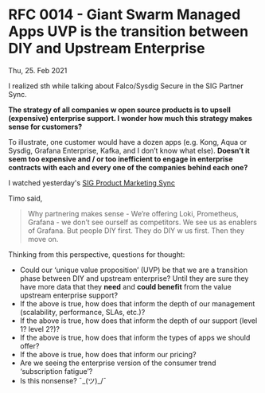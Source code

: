 # RFC 0014 - Giant Swarm Managed Apps UVP is the transition between DIY and Upstream Enterprise 

Thu, 25. Feb 2021

I realized sth while talking about Falco/Sysdig Secure in the SIG Partner Sync.

**The strategy of all companies w open source products is to upsell (expensive) enterprise support. I wonder how much this strategy makes sense for customers?**

To illustrate, one customer would have a dozen apps (e.g. Kong, Aqua or Sysdig, Grafana Enterprise, Kafka, and I don’t know what else). **Doesn’t it seem too expensive and / or too inefficient to engage in enterprise contracts with each and every one of the companies behind each one?**

I watched yesterday's [SIG Product Marketing Sync](https://gigantic.slack.com/archives/C95NTB55M/p1614169617017800?thread_ts=1614158491.014600&cid=C95NTB55M)

Timo said,

> Why partnering makes sense - We’re offering Loki, Prometheus, Grafana - we don’t see ourself as competitors. We see us as enablers of Grafana. But people DIY first. They do DIY w us first. Then they move on.

Thinking from this perspective, questions for thought:

- Could our ‘unique value proposition’ (UVP) be that we are a transition phase between DIY and upstream enterprise? Until they are sure they have more data that they **need** and **could benefit** from the value upstream enterprise support?
- If the above is true, how does that inform the depth of our management (scalability, performance, SLAs, etc.)?
- If the above is true, how does that inform the depth of our support (level 1? level 2?)?
- If the above is true, how does that inform the types of apps we should offer?
- If the above is true, how does that inform our pricing?
- Are we seeing the enterprise version of the consumer trend ‘subscription fatigue’?
- Is this nonsense? ¯\_(ツ)_/¯
